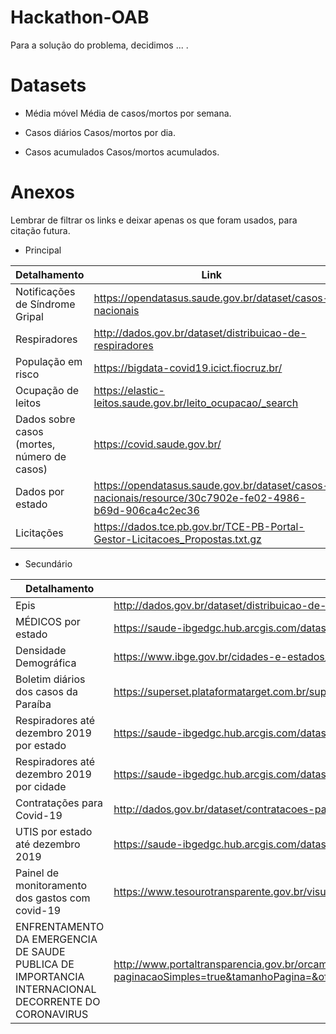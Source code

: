 # Hackathon-OAB

Para a solução do problema, decidimos ... .

# Datasets

* Média móvel
Média de casos/mortos por semana.

* Casos diários
Casos/mortos por dia.

* Casos acumulados
Casos/mortos acumulados.

# Anexos

Lembrar de filtrar os links e deixar apenas os que foram usados, para citação futura.
* Principal

| Detalhamento | Link |
| ------------ | ---- |
| Notificações de Síndrome Gripal | https://opendatasus.saude.gov.br/dataset/casos-nacionais |
| Respiradores | http://dados.gov.br/dataset/distribuicao-de-respiradores |
| População em risco | https://bigdata-covid19.icict.fiocruz.br/ |
| Ocupação de leitos | https://elastic-leitos.saude.gov.br/leito_ocupacao/_search |
| Dados sobre casos (mortes, número de casos) | https://covid.saude.gov.br/ |
|Dados por estado | https://opendatasus.saude.gov.br/dataset/casos-nacionais/resource/30c7902e-fe02-4986-b69d-906ca4c2ec36 | 
|Licitações | https://dados.tce.pb.gov.br/TCE-PB-Portal-Gestor-Licitacoes_Propostas.txt.gz | 




* Secundário

| Detalhamento | Link |
| ------------ | ---- |
| Epis | http://dados.gov.br/dataset/distribuicao-de-equipamentos-de-protecao-individual-e-insumos-covid-19 |
| MÉDICOS por estado | https://saude-ibgedgc.hub.arcgis.com/datasets/2b45995de7e247e09e279ce7f9c66bf8_0
Densidade Demográfica | https://www.ibge.gov.br/cidades-e-estados/pb.html |
| Boletim diários dos casos da Paraíba | https://superset.plataformatarget.com.br/superset/dashboard/microdados/ |
| Respiradores até dezembro 2019 por estado | https://saude-ibgedgc.hub.arcgis.com/datasets/445efd4a96514408afc47c130c227cec_0 |
Respiradores até dezembro 2019 por cidade | https://saude-ibgedgc.hub.arcgis.com/datasets/445efd4a96514408afc47c130c227cec_7
Contratações para Covid-19 | http://dados.gov.br/dataset/contratacoes-para-covid-19 |
 UTIS por estado até dezembro 2019 | https://saude-ibgedgc.hub.arcgis.com/datasets/2dfd385e7ded49c6b7f7929911806a20_0 | 
| Painel de monitoramento dos gastos com covid-19 | https://www.tesourotransparente.gov.br/visualizacao/painel-de-monitoramentos-dos-gastos-com-covid-19 |
| ENFRENTAMENTO DA EMERGENCIA DE SAUDE PUBLICA DE IMPORTANCIA INTERNACIONAL DECORRENTE DO CORONAVIRUS | http://www.portaltransparencia.gov.br/orcamento/despesas?paginacaoSimples=true&tamanhoPagina=&offset=&direcaoOrdenacao=asc&de=2020&ate=2020&acao=21C0&colunasSelecionadas=ano%2CorgaoSuperior%2CorgaoVinculado%2Cfuncao%2CsubFuncao%2Cprograma%2Cacao%2CcategoriaEconomica%2CgrupoDespesa%2CelementoDespesa%2CorcamentoInicial%2CorcamentoAtualizado%2CorcamentoRealizado%2CpercentualRealizado&minifiedPath=%2Fminified&projectVersion=1.36.1&configAmbiente=producao&currentTime=28%2F08%2F2020+10%3A17&ordenarPor=ano&direcao=desc |

 

